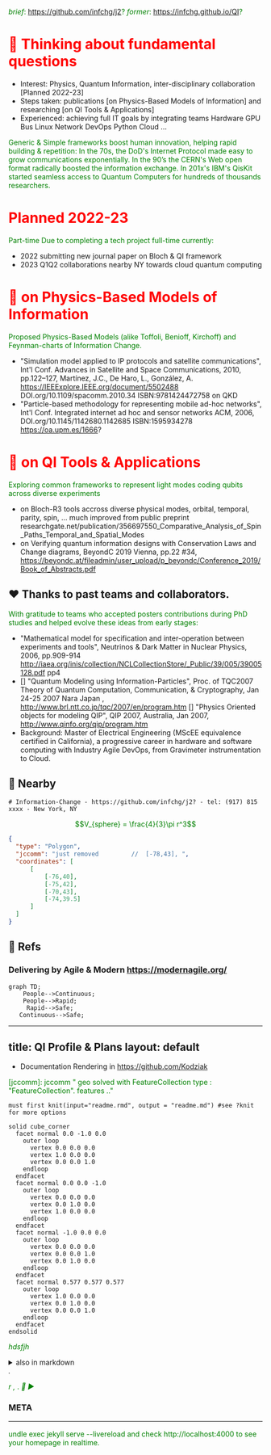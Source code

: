 _brief_: https://github.com/infchg/j2?  _former_: https://infchg.github.io/QI?
  
#  🌌 Thinking about fundamental questions

- Interest: Physics, Quantum Information, inter-disciplinary collaboration [Planned 2022-23]
- Steps taken: publications [on Physics-Based Models of Information] and researching [on QI Tools & Applications]
- Experienced: achieving full IT goals by integrating teams Hardware GPU Bus Linux Network DevOps Python Cloud ...

Generic & Simple frameworks boost human innovation, helping rapid building & repetition:
   In the 70s, the DoD's Internet Protocol made easy to grow communications exponentially. In the 90’s the CERN's Web open format radically boosted the information exchange. In 201x's IBM's QisKit started seamless access to Quantum Computers for hundreds of thousands researchers. 

 
# Planned 2022-23

Part-time Due to completing a tech project full-time currently:

- 2022 submitting new journal paper on Bloch & QI framework 
- 2023 Q1Q2 collaborations nearby NY towards cloud quantum computing

#  🌱 on Physics-Based Models of Information 

Proposed Physics-Based Models (alike Toffoli, Benioff, Kirchoff) and Feynman-charts of Information Change.

 -   "Simulation model applied to IP protocols and satellite communications", Int'l Conf. Advances in Satellite and Space Communications, 2010, pp.122–127, Martínez, J.C., De Haro, L., González, A. https://IEEExplore.IEEE.org/document/5502488 DOI.org/10.1109/spacomm.2010.34 ISBN:9781424472758 on QKD
 -   "Particle-based methodology for representing mobile ad-hoc networks", Int'l Conf. Integrated internet ad hoc and sensor networks ACM, 2006, DOI.org/10.1145/1142680.1142685 ISBN:1595934278 https://oa.upm.es/1666? 

#  🌱 on QI Tools & Applications 

Exploring common frameworks to represent light modes coding qubits across diverse experiments

  -  on Bloch-R3 tools accross diverse physical modes, orbital, temporal, parity, spin, … much improved from public preprint  researchgate.net/publication/356697550_Comparative_Analysis_of_Spin_Paths_Temporal_and_Spatial_Modes
  -  on Verifying quantum information designs with Conservation Laws and Change diagrams, BeyondC 2019 Vienna, pp.22 #34, https://beyondc.at/fileadmin/user_upload/p_beyondc/Conference_2019/Book_of_Abstracts.pdf 
    
##  ♥ Thanks to past teams and collaborators.

With gratitude to teams who accepted posters contributions during PhD studies and helped evolve these ideas from early stages:

 -   "Mathematical model for specification and inter-operation between experiments and tools", Neutrinos & Dark Matter in Nuclear Physics, 2006, pp.909-914 http://iaea.org/inis/collection/NCLCollectionStore/_Public/39/005/39005128.pdf pp4
 -   [] "Quantum Modeling using Information-Particles", Proc. of TQC2007 Theory of Quantum Computation, Communication, & Cryptography, Jan 24-25 2007 Nara Japan , http://www.brl.ntt.co.jp/tqc/2007/en/program.htm [] "Physics Oriented objects for modeling QIP", QIP 2007, Australia, Jan 2007, http://www.qinfo.org/qip/program.htm
 -   Background: Master of Electrical Engineering (MScEE equivalence certified in California), a progressive career in hardware and software computing with Industry Agile DevOps, from Gravimeter instrumentation to Cloud.






## 👋 Nearby

    # Information-Change - https://github.com/infchg/j2? - tel: (917) 815 xxxx - New York, NY 
 
 $$V_{sphere} = \frac{4}{3}\pi r^3$$


```geojson
{
  "type": "Polygon",
  "jccomm": "just removed         //  [-78,43], ",
  "coordinates": [
      [
          [-76,40],
          [-75,42],
          [-70,43],
          [-74,39.5]
      ]
  ]
}
```
 


## 📕 Refs 
### Delivering by Agile & Modern https://modernagile.org/


```mermaid
graph TD;
    People-->Continuous;
    People-->Rapid;
     Rapid-->Safe;
   Continuous-->Safe;
```

---
title: QI Profile & Plans
layout: default
---


 - Documentation  Rendering in https://github.com/Kodziak

 



[jccomm]: jccomm " geo solved with FeatureCollection   type : "FeatureCollection". features .."
```{r  recuerda, include = FALSE, echo=FALSE, , results='hide',message=FALSE, display=false, show=false, hidden=true}
must first knit(input="readme.rmd", output = "readme.md") #see ?knit for more options
```

```stl
solid cube_corner
  facet normal 0.0 -1.0 0.0
    outer loop
      vertex 0.0 0.0 0.0
      vertex 1.0 0.0 0.0
      vertex 0.0 0.0 1.0
    endloop
  endfacet
  facet normal 0.0 0.0 -1.0
    outer loop
      vertex 0.0 0.0 0.0
      vertex 0.0 1.0 0.0
      vertex 1.0 0.0 0.0
    endloop
  endfacet
  facet normal -1.0 0.0 0.0
    outer loop
      vertex 0.0 0.0 0.0
      vertex 0.0 0.0 1.0
      vertex 0.0 1.0 0.0
    endloop
  endfacet
  facet normal 0.577 0.577 0.577
    outer loop
      vertex 1.0 0.0 0.0
      vertex 0.0 1.0 0.0
      vertex 0.0 0.0 1.0
    endloop
  endfacet
endsolid
```



<i>hdsfjh</i>



<details>
 <summary> also in markdown </summary>
 notes
</details>


<i class=" text-success  bi bi-speedometer2"  >
.
</i>
 

<i class="text-danger">r</i>
<i class="bi bi-speedometer2"  >, </i>
<span class="bi bi-link">.</span>
<i>   &#xF580;
&#9658; </i>

<!-- jc -->

<link rel=”stylesheet” href=”https://cdn.jsdelivr.net/npm/bootstrap-icons@1.5.0/font/bootstrap-icons.css” />

<!-- CSS only for classes warning etc -->
<link href="https://cdn.jsdelivr.net/npm/bootstrap@5.2.2/dist/css/bootstrap.min.css" rel="stylesheet" integrity="sha384-Zenh87qX5JnK2Jl0vWa8Ck2rdkQ2Bzep5IDxbcnCeuOxjzrPF/et3URy9Bv1WTRi" crossorigin="anonymous">

<!-- CSS only for classes warning etc -->
<link rel=”stylesheet” href=”https://cdn.jsdelivr.net/npm/bootstrap@5.0.2/dist/css/bootstrap.min.css”/>
<!-- fonst for icons -->
<link rel="stylesheet" href="https://cdn.jsdelivr.net/npm/bootstrap-icons@1.7.2/font/bootstrap-icons.css">



### META <hr>


undle exec jekyll serve --livereload and check http://localhost:4000 to see your homepage in realtime.
<head>
<!-- --> 
<div id=head>

  <style type="text/css"> // use the _includes/critical.css file  
  jccomm { h1: nova; p: siva ;}

   h1 {color: red  }  
p {color: green ;}
    {% include critical.css %}
  </style>
  
  </div>
  </head>
